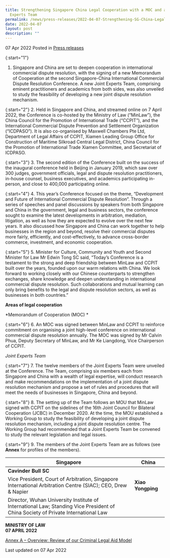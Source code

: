 ```yaml
---
title: Strengthening Singapore China Legal Cooperation with a MOC and a Joint
  Experts Team
permalink: /news/press-releases/2022-04-07-Strengthening-SG-China-Legal-Cooperation-MOC-Joint-Experts-Team
date: 2022-04-07
layout: post
description: ""
---
```

07 Apr 2022 Posted in [Press releases](/news/press-releases)

{:start="1"}
1.	Singapore and China are set to deepen cooperation in international commercial dispute resolution, with the signing of a new Memorandum of Cooperation at the second Singapore-China International Commercial Dispute Resolution Conference. A new Joint Experts Team, comprising eminent practitioners and academics from both sides, was also unveiled to study the feasibility of developing a new joint dispute resolution mechanism.

{:start="2"}
2.	Held in Singapore and China, and streamed online on 7 April 2022, the Conference is co-hosted by the Ministry of Law (“MinLaw”), the China Council for the Promotion of International Trade (“CCPIT”), and the International Commercial Dispute Prevention and Settlement Organization (“ICDPASO”). It is also co-organised by Maxwell Chambers Pte Ltd, Department of Legal Affairs of CCPIT, Xiamen Leading Group Office for Construction of Maritime Silkroad Central Legal District, China Council for the Promotion of International Trade Xiamen Committee, and Secretariat of ICDPASO. 

{:start="3"}
3.	The second edition of the Conference built on the success of the inaugural conference held in Beijing in January 2019, which saw over 300 judges, government officials, legal and dispute resolution practitioners, in-house counsel, business executives, and academics participating in-person, and close to 400,000 participating online. 

{:start="4"}
4.	This year’s Conference focused on the theme, “Development and Future of International Commercial Dispute Resolution”. Through a series of speeches and panel discussions by speakers from both Singapore and China in the government, legal and business sectors, the conference sought to examine the latest developments in arbitration, mediation, litigation, as well as how they are expected to evolve over the next few years. It also discussed how Singapore and China can work together to help businesses in the region and beyond, resolve their commercial disputes more fairly, efficiently, and cost-effectively, to advance cross-border commerce, investment, and economic cooperation. 

{:start="5"}
5.	Minister for Culture, Community and Youth and Second Minister for Law Mr Edwin Tong SC said, “Today’s Conference is a testament to the strong and deep friendship between MinLaw and CCPIT built over the years, founded upon our warm relations with China. We look forward to working closely with our Chinese counterparts to strengthen exchanges, share knowledge and deepen understanding in international commercial dispute resolution. Such collaborations and mutual learning can only bring benefits to the legal and dispute resolution sectors, as well as businesses in both countries.” 

**Areas of legal cooperation**

*Memorandum of Cooperation (MOC) *

{:start="6"}
6.	An MOC was signed between MinLaw and CCPIT to reinforce commitment on organising a joint high-level conference on international commercial dispute resolution annually. The MOC was signed by Mr Calvin Phua, Deputy Secretary of MinLaw, and Mr Ke Liangdong, Vice Chairperson of CCPIT. 

*Joint Experts Team*

{:start="7"}
7.	The twelve members of the Joint Experts Team were unveiled at the Conference. The Team, comprising six members each from Singapore and China with a wealth of legal expertise, will conduct research and make recommendations on the implementation of a joint dispute resolution mechanism and propose a set of rules and procedures that will meet the needs of businesses in Singapore, China and beyond. 

{:start="8"}
8.	The setting up of the Team follows an MOU that MinLaw signed with CCPIT on the sidelines of the 16th Joint Council for Bilateral Cooperation (JCBC) in December 2020. At the time, the MOU established a Working Group to study the feasibility of developing a joint dispute resolution mechanism, including a joint dispute resolution centre. The Working Group had recommended that a Joint Experts Team be convened to study the relevant legislation and legal issues.

{:start="9"}
9.	The members of the Joint Experts Team are as follows (see <b>Annex</b> for profiles of the members).


| Singapore    | China |
| ----------- | ----------- |
| <b>Cavinder Bull SC</b><br>
Vice President, Court of Arbitration, Singapore International Arbitration Centre (SIAC); CEO, Drew & Napier     | <b>Xiao Yongping</b><br>
Director, Wuhan University Institute of International Law; Standing Vice President of China Society of Private International Law      |



**MINISTRY OF LAW**
<br>**07 APRIL 2022**

[Annex A – Overview: Review of our Criminal Legal Aid Model](/files/news/press-releases/2022/01/PDO_PR_AnnexA.pdf)<br>


<p class="right-side-updated">Last updated on 07 Apr 2022</p>